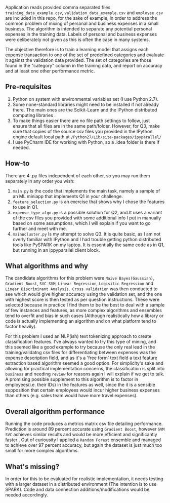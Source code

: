 

Application reads provided comma separated files `training_data_example.csv`, `validation_data_example.csv` and `employee.csv` are included in this repo, for the sake of example, in order to address the common problem of mixing of personal and business expenses in a small business.  The algorithm is intended to separate any potential personal expenses in the training data.  Labels of personal and business expenses were deliberately not given as this is often the case in many systems.

The objective therefore is to train a learning model that assigns each expense transaction to one of the set of predefined categories and evaluate it against the validation data provided.  The set of categories are those found in the "category" column in the training data, and report on accuracy and at least one other performance metric.

## Pre-requisites
1. Python on system with environmental variables set (I use Python 2.7).
2. Some none-standard libraries might need to be installed if not already there. The main ones are the Scikit-Learn and the IPython 	    distributed computing libraries .
3. To make things easier there are no file path settings to follow, just ensure that all files are in the same path/folder. However, for    Q3, make sure that copies of the source csv files you provided in the IPython engine default local path at
   `/Python27/Lib/site-packages/ipyparallel/`
4. I use PyCharm IDE for working with Python, so a .idea folder is there if needed.


## How-to
There are 4 .py files independent of each other, so you may run them separately in any order you wish: 
1. `main.py` is the code that implements the main task, namely a sample of an ML miniapp that implements Q1 in your challenge.
2. `feature_selection.py` is an exercise that shows why I chose the features to use in Q1.
3. `expense_type_algo.py` is a possible solution for Q2, and.It uses a variant of the csv files you provided with some          	    additional info I put in manually based on some assumptions, which I will explain if you want to go further and meet with 		    me.
4. `mainWcluster.py` Is my attempt to solve Q3. It is quite basic, as I am not overly familiar with IPython and I had trouble getting 	     python distributed tools like PySPARK on my laptop. It is essentially the same code as in Q1, but running in an ippyparallel client     block.

## What algorithms and why

The candidate algorithms for this problem were `Naive Bayes(Gaussian)`, `Gradient Boost`, `SVC SVM`, `Linear Regression`, `Logisitic Regression` and `Linear Discriminant Analysis`.` Cross validation` was then conducted to see which would give higher accuracy using the validation set, and the one with highest score is then tested as per question instructions. These were selected because in practice I find them to be the best to deal with a sample of few instances and features, as more complex algorithms and ensembles tend to overfit and bias in such cases (Although realistically how a library or code is actually implementing an algorithm and on what platform tend to factor heavily).

For this problem I used an NLP(ish) text tokenizing approach to create classification features. I've always wanted to try this type of mining, and this seemed like a good example to try because the only real lead in the training/validatng csv files for differentiating between expenses was the expense description field, and as it's a 'free form' text field a text feature extraction based algorithm seemed a good option. For simplicity's sake and allowing for practical implementation concerns, the classification is split into `business` and needing `review` for reasons again I will explain if we get to talk.
A promising possible supplement to this algorithm is to factor in employees(i.e. their IDs) in the features as well, since the it is a sensible supposition that certain employees would incur higher business expenses than others (e.g. sales team would have more travel expenses). 

## Overall algorithm performance

Running the code produces a metrics matrix csv file detailing performance. Prediction is around 89 percent accurate using `Gradient Boost`, however `SVM SVC` achieves similar results and would be more efficient and significantly faster . Out of curiousity I applied a `Random Forest` ensemble and managed to achieve over 97 percent accuracy, but again the dataset is just much too small for more complex algorithms.

## What's missing?

In order for this to be evaluated for realistic implementation, it needs testing with a larger dataset in a distributed environment (The intention is to use SPARK). Code and data connection additions/modifications would be needed accordingly.
